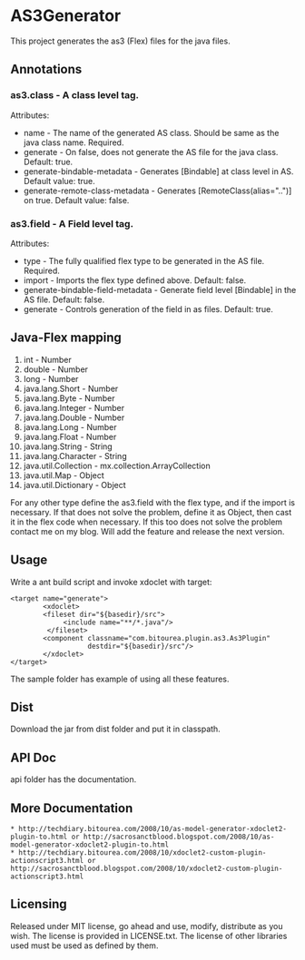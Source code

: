 AS3Generator
============

This project generates the as3 (Flex) files for the java files.

Annotations
-----------
### as3.class - A class level tag.

Attributes:

* name - The name of the generated AS class. Should be same as the java class name. Required.
* generate - On false, does not generate the AS file for the java class. Default: true.
* generate-bindable-metadata - Generates [Bindable] at class level in AS. Default value: true.
* generate-remote-class-metadata - Generates [RemoteClass(alias="..")] on true. Default value: false.

### as3.field - A Field level tag.

Attributes:

* type - The fully qualified flex type to be generated in the AS file. Required.
* import - Imports the flex type defined above. Default: false.
* generate-bindable-field-metadata - Generate field level [Bindable] in the AS file. Default: false.
* generate - Controls generation of the field in as files. Default: true.

Java-Flex mapping
-----------------

1. int - Number
2. double - Number
3. long - Number
4. java.lang.Short - Number
5. java.lang.Byte - Number
6. java.lang.Integer - Number
7. java.lang.Double - Number
8. java.lang.Long - Number
9. java.lang.Float - Number
10. java.lang.String - String
11. java.lang.Character - String
12. java.util.Collection - mx.collection.ArrayCollection
13. java.util.Map - Object
14. java.util.Dictionary - Object

For any other type define the as3.field with the flex type, and if the import is necessary. If that does not solve the problem, define it as Object, then cast it in the flex code when necessary. If this too does not solve the problem contact me on my blog. Will add the feature and release the next version. 

Usage
-----
Write a ant build script and invoke xdoclet with target:

	<target name="generate">
	        <xdoclet>
	        <fileset dir="${basedir}/src">
	             <include name="**/*.java"/>          
	         </fileset>
	        <component classname="com.bitourea.plugin.as3.As3Plugin"
	                   destdir="${basedir}/src"/>
	        </xdoclet>
	</target>

The sample folder has example of using all these features.

Dist
----

Download the jar from dist folder and put it in classpath.

API Doc
-------
api folder has the documentation.

More Documentation
------------------
	* http://techdiary.bitourea.com/2008/10/as-model-generator-xdoclet2-plugin-to.html or http://sacrosanctblood.blogspot.com/2008/10/as-model-generator-xdoclet2-plugin-to.html 
	* http://techdiary.bitourea.com/2008/10/xdoclet2-custom-plugin-actionscript3.html or http://sacrosanctblood.blogspot.com/2008/10/xdoclet2-custom-plugin-actionscript3.html
		
Licensing
---------
Released under MIT license, go ahead and use, modify, distribute as you wish. The license is provided in LICENSE.txt. The license of other libraries used must be used as defined by them. 		